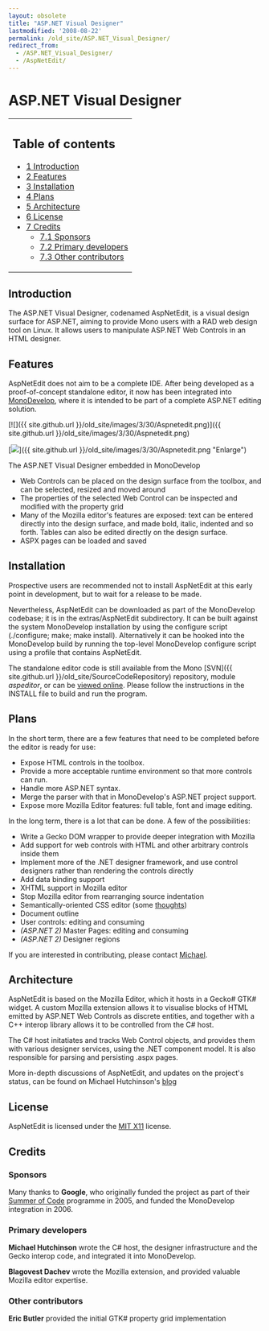 ```yaml
---
layout: obsolete
title: "ASP.NET Visual Designer"
lastmodified: '2008-08-22'
permalink: /old_site/ASP.NET_Visual_Designer/
redirect_from:
  - /ASP.NET_Visual_Designer/
  - /AspNetEdit/
---
```


ASP.NET Visual Designer
=======================

<table>
<col width="100%" />
<tbody>
<tr class="odd">
<td align="left"><h2>Table of contents</h2>
<ul>
<li><a href="#introduction">1 Introduction</a></li>
<li><a href="#features">2 Features</a></li>
<li><a href="#installation">3 Installation</a></li>
<li><a href="#plans">4 Plans</a></li>
<li><a href="#architecture">5 Architecture</a></li>
<li><a href="#license">6 License</a></li>
<li><a href="#credits">7 Credits</a>
<ul>
<li><a href="#sponsors">7.1 Sponsors</a></li>
<li><a href="#primary-developers">7.2 Primary developers</a></li>
<li><a href="#other-contributors">7.3 Other contributors</a></li>
</ul></li>
</ul></td>
</tr>
</tbody>
</table>

Introduction
------------

The ASP.NET Visual Designer, codenamed AspNetEdit, is a visual design surface for ASP.NET, aiming to provide Mono users with a RAD web design tool on Linux. It allows users to manipulate ASP.NET Web Controls in an HTML designer.

Features
--------

AspNetEdit does not aim to be a complete IDE. After being developed as a proof-of-concept standalone editor, it now has been integrated into [MonoDevelop](http://monodevelop.com), where it is intended to be part of a complete ASP.NET editing solution.

[![]({{ site.github.url }}/old_site/images/3/30/Aspnetedit.png)]({{ site.github.url }}/old_site/images/3/30/Aspnetedit.png)

[![](/skins/common/images/magnify-clip.png)]({{ site.github.url }}/old_site/images/3/30/Aspnetedit.png "Enlarge")

The ASP.NET Visual Designer embedded in MonoDevelop

-   Web Controls can be placed on the design surface from the toolbox, and can be selected, resized and moved around
-   The properties of the selected Web Control can be inspected and modified with the property grid
-   Many of the Mozilla editor's features are exposed: text can be entered directly into the design surface, and made bold, italic, indented and so forth. Tables can also be edited directly on the design surface.
-   ASPX pages can be loaded and saved

Installation
------------

Prospective users are recommended not to install AspNetEdit at this early point in development, but to wait for a release to be made.

Nevertheless, AspNetEdit can be downloaded as part of the MonoDevelop codebase; it is in the extras/AspNetEdit subdirectory. It can be built against the system MonoDevelop installation by using the configure script (./configure; make; make install). Alternatively it can be hooked into the MonoDevelop build by running the top-level MonoDevelop configure script using a profile that contains AspNetEdit.

The standalone editor code is still available from the Mono [SVN]({{ site.github.url }}/old_site/SourceCodeRepository) repository, module *aspeditor*, or can be [viewed online](http://anonsvn.mono-project.com/viewvc/trunk/aspeditor/). Please follow the instructions in the INSTALL file to build and run the program.

Plans
-----

In the short term, there are a few features that need to be completed before the editor is ready for use:

-   Expose HTML controls in the toolbox.
-   Provide a more acceptable runtime environment so that more controls can run.
-   Handle more ASP.NET syntax.
-   Merge the parser with that in MonoDevelop's ASP.NET project support.
-   Expose more Mozilla Editor features: full table, font and image editing.

 In the long term, there is a lot that can be done. A few of the possibilities:

-   Write a Gecko DOM wrapper to provide deeper integration with Mozilla
-   Add support for web controls with HTML and other arbitrary controls inside them
-   Implement more of the .NET designer framework, and use control designers rather than rendering the controls directly
-   Add data binding support
-   XHTML support in Mozilla editor
-   Stop Mozilla editor from rearranging source indentation
-   Semantically-oriented CSS editor (some [thoughts](http://mjhutchinson.com/journal/2005-14-12/asp_net_and_css))
-   Document outline
-   User controls: editing and consuming
-   *(ASP.NET 2)* Master Pages: editing and consuming
-   *(ASP.NET 2)* Designer regions

If you are interested in contributing, please contact [Michael](mailto:m.j.hutchinson@gmail.com).

Architecture
------------

AspNetEdit is based on the Mozilla Editor, which it hosts in a Gecko\# GTK\# widget. A custom Mozilla extension allows it to visualise blocks of HTML emitted by ASP.NET Web Controls as discrete entities, and together with a C++ interop library allows it to be controlled from the C\# host.

The C\# host initatiates and tracks Web Control objects, and provides them with various designer services, using the .NET component model. It is also responsible for parsing and persisting .aspx pages.

More in-depth discussions of AspNetEdit, and updates on the project's status, can be found on Michael Hutchinson's [blog](http://mjhutchinson.com/journal/category/mono)

License
-------

AspNetEdit is licensed under the [MIT X11](http://www.opensource.org/licenses/mit-license.html) license.

Credits
-------

### Sponsors

Many thanks to **Google**, who originally funded the project as part of their [Summer of Code](http://code.google.com/summerofcode.html) programme in 2005, and funded the MonoDevelop integration in 2006.

### Primary developers

**Michael Hutchinson** wrote the C\# host, the designer infrastructure and the Gecko interop code, and integrated it into MonoDevelop.

**Blagovest Dachev** wrote the Mozilla extension, and provided valuable Mozilla editor expertise.

### Other contributors

**Eric Butler** provided the initial GTK\# property grid implementation

